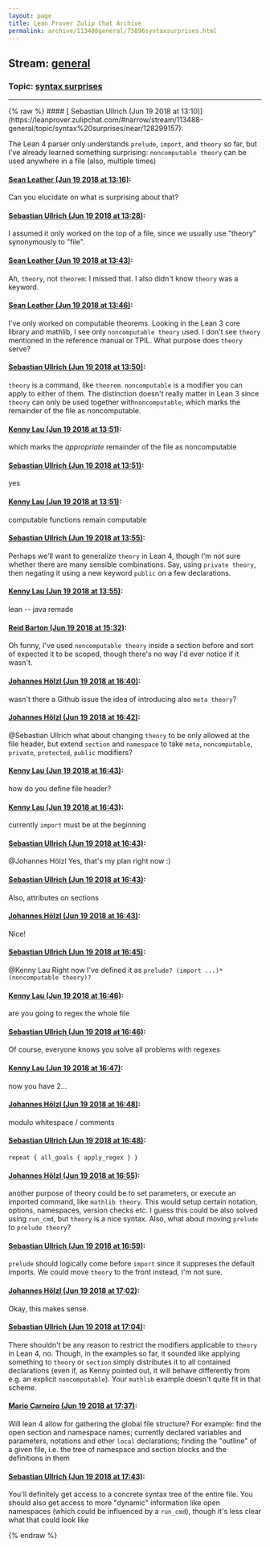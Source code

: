 ```yaml
---
layout: page
title: Lean Prover Zulip Chat Archive 
permalink: archive/113488general/75896syntaxsurprises.html
---
```


## Stream: [general](https://leanprover-community.github.io/archive/113488general/index.html)
### Topic: [syntax surprises](https://leanprover-community.github.io/archive/113488general/75896syntaxsurprises.html)

---

<base href="https://leanprover.zulipchat.com">
{% raw %}
#### [ Sebastian Ullrich (Jun 19 2018 at 13:10)](https://leanprover.zulipchat.com/#narrow/stream/113488-general/topic/syntax%20surprises/near/128299157):
<p>The Lean 4 parser only understands <code>prelude</code>, <code>import</code>, and <code>theory</code> so far, but I've already learned something surprising: <code>noncomputable theory</code> can be used anywhere in a file (also, multiple times)</p>

#### [ Sean Leather (Jun 19 2018 at 13:16)](https://leanprover.zulipchat.com/#narrow/stream/113488-general/topic/syntax%20surprises/near/128299364):
<p>Can you elucidate on what is surprising about that?</p>

#### [ Sebastian Ullrich (Jun 19 2018 at 13:28)](https://leanprover.zulipchat.com/#narrow/stream/113488-general/topic/syntax%20surprises/near/128299761):
<p>I assumed it only worked on the top of a file, since we usually use "theory" synonymously to "file".</p>

#### [ Sean Leather (Jun 19 2018 at 13:43)](https://leanprover.zulipchat.com/#narrow/stream/113488-general/topic/syntax%20surprises/near/128300248):
<p>Ah, <code>theory</code>, not <code>theorem</code>: I missed that. I also didn't know <code>theory</code> was a keyword.</p>

#### [ Sean Leather (Jun 19 2018 at 13:46)](https://leanprover.zulipchat.com/#narrow/stream/113488-general/topic/syntax%20surprises/near/128300366):
<p>I've only worked on computable theorems. Looking in the Lean 3 core library and mathlib, I see only <code>noncomputable theory</code> used. I don't see <code>theory</code> mentioned in the reference manual or TPIL. What purpose does <code>theory</code> serve?</p>

#### [ Sebastian Ullrich (Jun 19 2018 at 13:50)](https://leanprover.zulipchat.com/#narrow/stream/113488-general/topic/syntax%20surprises/near/128300531):
<p><code>theory</code> is a command, like <code>theorem</code>. <code>noncomputable</code> is a modifier you can apply to either of them. The distinction doesn't really matter in Lean 3 since <code>theory</code> can only be used together with<code>noncomputable</code>, which marks the remainder of the file as noncomputable.</p>

#### [ Kenny Lau (Jun 19 2018 at 13:51)](https://leanprover.zulipchat.com/#narrow/stream/113488-general/topic/syntax%20surprises/near/128300541):
<p>which marks the <em>appropriate</em> remainder of the file as noncomputable</p>

#### [ Sebastian Ullrich (Jun 19 2018 at 13:51)](https://leanprover.zulipchat.com/#narrow/stream/113488-general/topic/syntax%20surprises/near/128300547):
<p>yes</p>

#### [ Kenny Lau (Jun 19 2018 at 13:51)](https://leanprover.zulipchat.com/#narrow/stream/113488-general/topic/syntax%20surprises/near/128300549):
<p>computable functions remain computable</p>

#### [ Sebastian Ullrich (Jun 19 2018 at 13:55)](https://leanprover.zulipchat.com/#narrow/stream/113488-general/topic/syntax%20surprises/near/128300685):
<p>Perhaps we'll want to generalize <code>theory</code> in Lean 4, though I'm not sure whether there are many sensible combinations. Say, using <code>private theory</code>, then negating it using a new keyword <code>public</code> on a few declarations.</p>

#### [ Kenny Lau (Jun 19 2018 at 13:55)](https://leanprover.zulipchat.com/#narrow/stream/113488-general/topic/syntax%20surprises/near/128300690):
<p>lean -- java remade</p>

#### [ Reid Barton (Jun 19 2018 at 15:32)](https://leanprover.zulipchat.com/#narrow/stream/113488-general/topic/syntax%20surprises/near/128304668):
<p>Oh funny, I've used <code>noncomputable theory</code> inside a section before and sort of expected it to be scoped, though there's no way I'd ever notice if it wasn't.</p>

#### [ Johannes Hölzl (Jun 19 2018 at 16:40)](https://leanprover.zulipchat.com/#narrow/stream/113488-general/topic/syntax%20surprises/near/128308056):
<p>wasn't there a Github issue the idea of introducing also <code>meta theory</code>?</p>

#### [ Johannes Hölzl (Jun 19 2018 at 16:42)](https://leanprover.zulipchat.com/#narrow/stream/113488-general/topic/syntax%20surprises/near/128308151):
<p><span class="user-mention" data-user-id="110024">@Sebastian Ullrich</span> what about changing <code>theory</code> to be only allowed at the file header, but extend <code>section</code> and <code>namespace</code> to take <code>meta</code>, <code>noncomputable</code>, <code>private</code>, <code>protected</code>, <code>public</code> modifiers?</p>

#### [ Kenny Lau (Jun 19 2018 at 16:43)](https://leanprover.zulipchat.com/#narrow/stream/113488-general/topic/syntax%20surprises/near/128308168):
<p>how do you define file header?</p>

#### [ Kenny Lau (Jun 19 2018 at 16:43)](https://leanprover.zulipchat.com/#narrow/stream/113488-general/topic/syntax%20surprises/near/128308172):
<p>currently <code>import</code> must be at the beginning</p>

#### [ Sebastian Ullrich (Jun 19 2018 at 16:43)](https://leanprover.zulipchat.com/#narrow/stream/113488-general/topic/syntax%20surprises/near/128308179):
<p><span class="user-mention" data-user-id="110294">@Johannes Hölzl</span>  Yes, that's my plan right now :)</p>

#### [ Sebastian Ullrich (Jun 19 2018 at 16:43)](https://leanprover.zulipchat.com/#narrow/stream/113488-general/topic/syntax%20surprises/near/128308183):
<p>Also, attributes on sections</p>

#### [ Johannes Hölzl (Jun 19 2018 at 16:43)](https://leanprover.zulipchat.com/#narrow/stream/113488-general/topic/syntax%20surprises/near/128308187):
<p>Nice!</p>

#### [ Sebastian Ullrich (Jun 19 2018 at 16:45)](https://leanprover.zulipchat.com/#narrow/stream/113488-general/topic/syntax%20surprises/near/128308276):
<p><span class="user-mention" data-user-id="110064">@Kenny Lau</span> Right now I've defined it as <code>prelude? (import ...)* (noncomputable theory)?</code></p>

#### [ Kenny Lau (Jun 19 2018 at 16:46)](https://leanprover.zulipchat.com/#narrow/stream/113488-general/topic/syntax%20surprises/near/128308342):
<p>are you going to regex the whole file</p>

#### [ Sebastian Ullrich (Jun 19 2018 at 16:46)](https://leanprover.zulipchat.com/#narrow/stream/113488-general/topic/syntax%20surprises/near/128308362):
<p>Of course, everyone knows you solve all problems with regexes</p>

#### [ Kenny Lau (Jun 19 2018 at 16:47)](https://leanprover.zulipchat.com/#narrow/stream/113488-general/topic/syntax%20surprises/near/128308375):
<p>now you have 2...</p>

#### [ Johannes Hölzl (Jun 19 2018 at 16:48)](https://leanprover.zulipchat.com/#narrow/stream/113488-general/topic/syntax%20surprises/near/128308434):
<p>modulo whitespace / comments</p>

#### [ Sebastian Ullrich (Jun 19 2018 at 16:48)](https://leanprover.zulipchat.com/#narrow/stream/113488-general/topic/syntax%20surprises/near/128308458):
<p><code>repeat { all_goals { apply_regex } }</code></p>

#### [ Johannes Hölzl (Jun 19 2018 at 16:55)](https://leanprover.zulipchat.com/#narrow/stream/113488-general/topic/syntax%20surprises/near/128308841):
<p>another purpose of theory could be to set parameters, or execute an imported command, like <code>mathlib theory</code>. This would setup certain notation, options, namespaces, version checks etc. I guess this could be also solved using <code>run_cmd</code>, but <code>theory</code> is a nice syntax. Also, what about moving <code>prelude</code> to <code>prelude theory</code>?</p>

#### [ Sebastian Ullrich (Jun 19 2018 at 16:59)](https://leanprover.zulipchat.com/#narrow/stream/113488-general/topic/syntax%20surprises/near/128309035):
<p><code>prelude</code> should logically come before <code>import</code> since it suppreses the default imports. We could move <code>theory</code> to the front instead, I'm not sure.</p>

#### [ Johannes Hölzl (Jun 19 2018 at 17:02)](https://leanprover.zulipchat.com/#narrow/stream/113488-general/topic/syntax%20surprises/near/128309284):
<p>Okay, this makes sense.</p>

#### [ Sebastian Ullrich (Jun 19 2018 at 17:04)](https://leanprover.zulipchat.com/#narrow/stream/113488-general/topic/syntax%20surprises/near/128309423):
<p>There shouldn't be any reason to restrict the modifiers applicable to <code>theory</code> in Lean 4, no. Though, in the examples so far, it sounded like applying something to <code>theory</code> or <code>section</code> simply distributes it to all contained declarations (even if, as Kenny pointed out, it will behave differently from e.g. an explicit <code>noncomputable</code>). Your <code>mathlib</code> example doesn't quite fit in that scheme.</p>

#### [ Mario Carneiro (Jun 19 2018 at 17:37)](https://leanprover.zulipchat.com/#narrow/stream/113488-general/topic/syntax%20surprises/near/128311123):
<p>Will lean 4 allow for gathering the global file structure? For example: find the open section and namespace names; currently declared variables and parameters, notations and other <code>local</code> declarations; finding the "outline" of a given file, i.e. the tree of namespace and section blocks and the definitions in them</p>

#### [ Sebastian Ullrich (Jun 19 2018 at 17:43)](https://leanprover.zulipchat.com/#narrow/stream/113488-general/topic/syntax%20surprises/near/128311421):
<p>You'll definitely get access to a concrete syntax tree of the entire file. You should also get access to more "dynamic" information like open namespaces (which could be influenced by a <code>run_cmd</code>), though it's less clear what that could look like</p>


{% endraw %}
